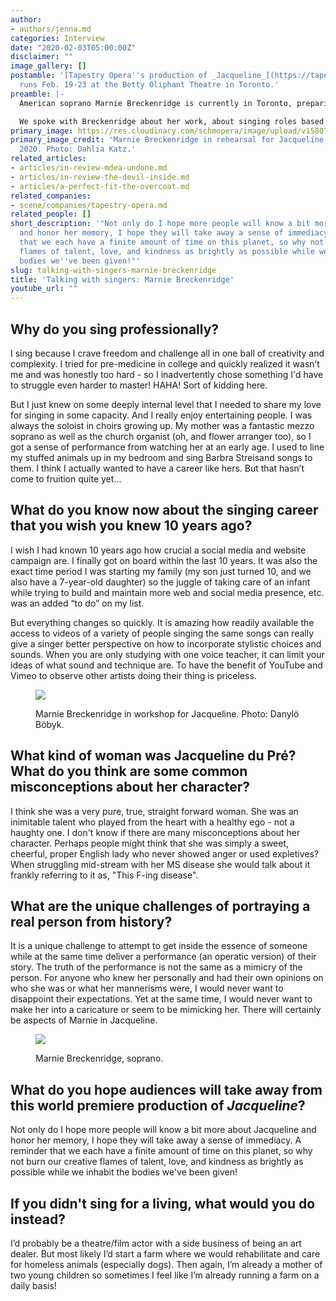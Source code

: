 ```yaml
---
author:
- authors/jenna.md
categories: Interview
date: "2020-02-03T05:00:00Z"
disclaimer: ""
image_gallery: []
postamble: '[Tapestry Opera''s production of _Jacqueline_](https://tapestryopera.com/performances/jacqueline/)
  runs Feb. 19-23 at the Betty Oliphant Theatre in Toronto.'
preamble: |-
  American soprano Marnie Breckenridge is currently in Toronto, preparing for the world premiere of the new opera by Luna Pearl Woolf and Royce Vavrek, [_Jacqueline_](https://tapestryopera.com/performances/jacqueline/). Breckenridge sings the title role of Jacqueline du Pré, the famed cellist whose life and career ended too abruptly after a battle with multiple sclerosis.

  We spoke with Breckenridge about her work, about singing roles based on real-life people, and what she takes away from Du Pré's story.
primary_image: https://res.cloudinary.com/schmopera/image/upload/v1580742019/media/2020/02/sqJacqueline2020reh-photobyDahliaKatz-8288_ixr50b.jpg
primary_image_credit: 'Marnie Breckenridge in rehearsal for Jacqueline, Tapestry Opera,
  2020. Photo: Dahlia Katz.'
related_articles:
- articles/in-review-mdea-undone.md
- articles/in-review-the-devil-inside.md
- articles/a-perfect-fit-the-overcoat.md
related_companies:
- scene/companies/tapestry-opera.md
related_people: []
short_description: '"Not only do I hope more people will know a bit more about Jacqueline
  and honor her memory, I hope they will take away a sense of immediacy. A reminder
  that we each have a finite amount of time on this planet, so why not burn our creative
  flames of talent, love, and kindness as brightly as possible while we inhabit the
  bodies we''ve been given!"'
slug: talking-with-singers-marnie-breckenridge
title: 'Talking with singers: Marnie Breckenridge'
youtube_url: ""
---
```

## Why do you sing professionally?

I sing because I crave freedom and challenge all in one ball of creativity and complexity. I tried for pre-medicine in college and quickly realized it wasn’t me and was honestly too hard - so I inadvertently chose something I'd have to struggle even harder to master! HAHA! Sort of kidding here.

But I just knew on some deeply internal level that I needed to share my love for singing in some capacity. And I really enjoy entertaining people. I was always the soloist in choirs growing up. My mother was a fantastic mezzo soprano as well as the church organist (oh, and flower arranger too), so I got a sense of performance from watching her at an early age. I used to line my stuffed animals up in my bedroom and sing Barbra Streisand songs to them. I think I actually wanted to have a career like hers. But that hasn’t come to fruition quite yet...

## What do you know now about the singing career that you wish you knew 10 years ago?

I wish I had known 10 years ago how crucial a social media and website campaign are. I finally got on board within the last 10 years. It was also the exact time period I was starting my family (my son just turned 10, and we also have a 7-year-old daughter) so the juggle of taking care of an infant while trying to build and maintain more web and social media presence, etc. was an added “to do” on my list.

But everything changes so quickly. It is amazing how readily available the access to videos of a variety of people singing the same songs can really give a singer better perspective on how to incorporate stylistic choices and sounds. When you are only studying with one voice teacher, it can limit your ideas of what sound and technique are. To have the benefit of YouTube and Vimeo to observe other artists doing their thing is priceless.

<figure data-type="image">

![](https://res.cloudinary.com/schmopera/image/upload/v1580742168/media/2020/02/Jacreh-0931_kglumr.jpg)

<figcaption>Marnie Breckenridge in workshop for Jacqueline. Photo: Danylö Böbyk.</figcaption>

</figure>

## What kind of woman was Jacqueline du Pré? What do you think are some common misconceptions about her character?

I think she was a very pure, true, straight forward woman. She was an inimitable talent who played from the heart with a healthy ego - not a haughty one.  I don't know if there are many misconceptions about her character. Perhaps people might think that she was simply a sweet, cheerful, proper English lady who never showed anger or used expletives? When struggling mid-stream with her MS disease she would talk about it frankly referring to it as, "This F-ing disease".

## What are the unique challenges of portraying a real person from history?

It is a unique challenge to attempt to get inside the essence of someone while at the same time deliver a performance (an operatic version) of their story. The truth of the performance is not the same as a mimicry of the person.  For anyone who knew her personally and had their own opinions on who she was or what her mannerisms were, I would never want to disappoint their expectations. Yet at the same time, I would never want to make her into a caricature or seem to be mimicking her. There will certainly be aspects of Marnie in Jacqueline.

<figure data-type="image">

![](https://res.cloudinary.com/schmopera/image/upload/v1580742141/media/2020/02/Marnie_Breckenridge_Headshot_q13yc6.jpg)

<figcaption>Marnie Breckenridge, soprano.</figcaption>

</figure>

## What do you hope audiences will take away from this world premiere production of _Jacqueline_?

Not only do I hope more people will know a bit more about Jacqueline and honor her memory, I hope they will take away a sense of immediacy. A reminder that we each have a finite amount of time on this planet, so why not burn our creative flames of talent, love, and kindness as brightly as possible while we inhabit the bodies we've been given!

## If you didn't sing for a living, what would you do instead?

I’d probably be a theatre/film actor with a side business of being an art dealer. But most likely I’d start a farm where we would rehabilitate and care for homeless animals (especially dogs). Then again, I’m already a mother of two young children so sometimes I feel like I’m already running a farm on a daily basis!
